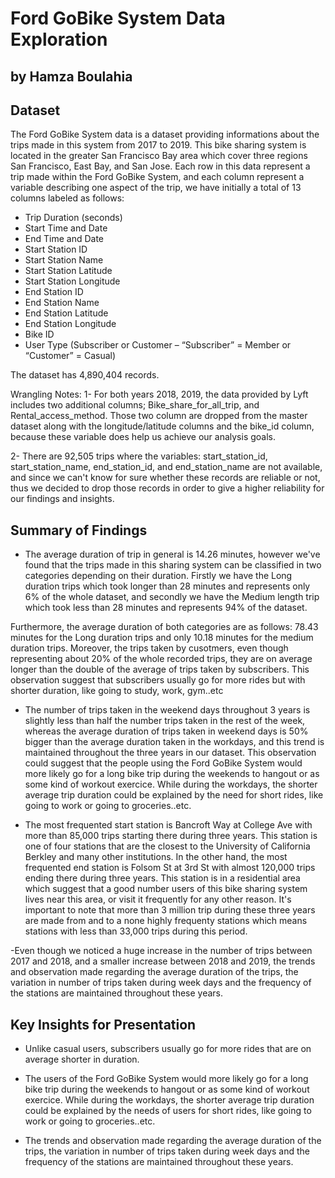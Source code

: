 # Ford GoBike System Data Exploration
## by Hamza Boulahia


## Dataset

The Ford GoBike System data is a dataset providing informations about the trips made in this system from 2017 to 2019. This bike sharing system is located in the greater San Francisco Bay area which cover three regions San Francisco, East Bay, and San Jose.
Each row in this data represent a trip made within the Ford GoBike System, and each column represent a variable describing one aspect of the trip, we have initially a total of 13 columns labeled as follows:
- Trip Duration (seconds)
- Start Time and Date
- End Time and Date
- Start Station ID
- Start Station Name
- Start Station Latitude
- Start Station Longitude
- End Station ID
- End Station Name
- End Station Latitude
- End Station Longitude
- Bike ID
- User Type (Subscriber or Customer – “Subscriber” = Member or “Customer” = Casual)

The dataset has 4,890,404 records.

Wrangling Notes: 
1- For both years 2018, 2019, the data provided by Lyft includes two additional columns; Bike_share_for_all_trip, and Rental_access_method. Those two column are dropped from the master dataset along with the longitude/latitude columns and the bike_id column, because these variable does help us achieve our analysis goals.

2- There are 92,505 trips where the variables: start_station_id, start_station_name, end_station_id, and end_station_name are not available, and since we can't know for sure whether these records are reliable or not, thus we decided to drop those records in order to give a higher reliability for our findings and insights.




## Summary of Findings

- The average duration of trip in general is 14.26 minutes, however we've found that the trips made in this sharing system can be classified in two categories depending on their duration. Firstly we have the Long duration trips which took longer than 28 minutes and represents only 6% of the whole dataset, and secondly we have the Medium length trip which took less than 28 minutes and represents 94% of the dataset.

Furthermore, the average duration of both categories are as follows: 78.43 minutes for the Long duration trips and only 10.18 minutes for the medium duration trips. Moreover, the trips taken by cusotmers, even though representing about 20% of the whole recorded trips, they are on average longer than the double of the average of trips taken by subscribers. This observation suggest that subscribers usually go for more rides but with shorter duration, like going to study, work, gym..etc 

- The number of trips taken in the weekend days throughout 3 years is slightly less than half the number trips taken in the rest of the week, whereas the average duration of trips taken in weekend days is 50% bigger than the average duration taken in the workdays, and this trend is maintained throughout the three years in our dataset. This observation could suggest that the people using the Ford GoBike System would more likely go for a long bike trip during the weekends to hangout or as some kind of workout exercice. While during the workdays, the shorter average trip duration could be explained by the need for short rides, like going to work or going to groceries..etc. 

- The most frequented start station is Bancroft Way at College Ave with more than 85,000 trips starting there during three years. This station is one of four stations that are the closest to the University of California Berkley and many other institutions. In the other hand, the most frequented end station is Folsom St at 3rd St with almost 120,000 trips ending there during three years. This station is in a residential area which suggest that a good number users of this bike sharing system lives near this area, or visit it frequently for any other reason. It's important to note that more than 3 million trip during these three years are made from and to a none highly frequenty stations which means stations with less than 33,000 trips during this period.

-Even though we noticed a huge increase in the number of trips between 2017 and 2018, and a smaller increase between 2018 and 2019, the trends and observation made regarding the average duration of the trips, the variation in number of trips taken during week days and the frequency of the stations are maintained throughout these years.



## Key Insights for Presentation

- Unlike casual users, subscribers usually go for more rides that are on average shorter in duration.

- The users of the Ford GoBike System would more likely go for a long bike trip during the weekends to hangout or as some kind of workout exercice. While during the workdays, the shorter average trip duration could be explained by the needs of users for short rides, like going to work or going to groceries..etc.

- The trends and observation made regarding the average duration of the trips, the variation in number of trips taken during week days and the frequency of the stations are maintained throughout these years.